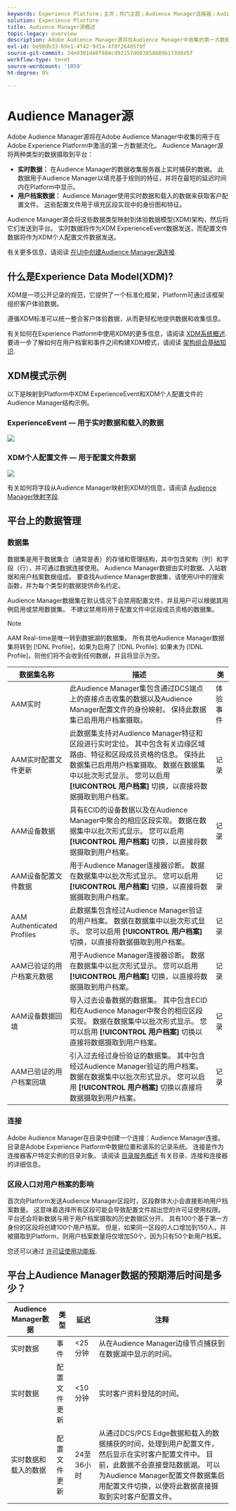 ```yaml
---
keywords: Experience Platform；主页；热门主题；Audience Manager连接器；Audience Manager;Audience Manager
solution: Experience Platform
title: Audience Manager源概述
topic-legacy: overview
description: Adobe Audience Manager源将在Audience Manager中收集的第一方数据流到Adobe Experience Platform。
exl-id: be90db33-69e1-4f42-9d1a-4f8f26405f0f
source-git-commit: 34e0381d40f884cd92157d08385d889b1739845f
workflow-type: tm+mt
source-wordcount: '1059'
ht-degree: 0%

---
```


# Audience Manager源

Adobe Audience Manager源将在Adobe Audience Manager中收集的用于在Adobe Experience Platform中激活的第一方数据流化。 Audience Manager源将两种类型的数据摄取到平台：

- **实时数据：** 在Audience Manager的数据收集服务器上实时捕获的数据。 此数据用于Audience Manager以填充基于规则的特征，并将在最短的延迟时间内在Platform中显示。
- **用户档案数据：** Audience Manager使用实时数据和载入的数据来获取客户配置文件。 这些配置文件用于填充区段实现中的身份图和特征。

Audience Manager源会将这些数据类型映射到体验数据模型(XDM)架构，然后将它们发送到平台。 实时数据将作为XDM ExperienceEvent数据发送，而配置文件数据将作为XDM个人配置文件数据发送。

有关更多信息，请阅读 [在UI中创建Audience Manager源连接](../../tutorials/ui/create/adobe-applications/audience-manager.md).

## 什么是Experience Data Model(XDM)?

XDM是一项公开记录的规范，它提供了一个标准化框架，Platform可通过该框架组织客户体验数据。

遵循XDM标准可以统一整合客户体验数据，从而更轻松地提供数据和收集信息。

有关如何在Experience Platform中使用XDM的更多信息，请阅读 [XDM系统概述](../../../xdm/home.md). 要进一步了解如何在用户档案和事件之间构建XDM模式，请阅读 [架构组合基础知识](../../../xdm/schema/composition.md).

## XDM模式示例

以下是映射到Platform中XDM ExperienceEvent和XDM个人配置文件的Audience Manager结构示例。

### ExperienceEvent — 用于实时数据和载入的数据

![](images/aam-experience-events-for-dcs-and-onboarding-data.png)

### XDM个人配置文件 — 用于配置文件数据

![](images/aam-profile-xdm-for-profile-data.png)

有关如何将字段从Audience Manager映射到XDM的信息，请阅读 [Audience Manager映射字段](./mapping/audience-manager.md).

## 平台上的数据管理

### 数据集

数据集是用于数据集合（通常是表）的存储和管理结构，其中包含架构（列）和字段（行），并可通过数据连接使用。 Audience Manager数据由实时数据、入站数据和用户档案数据组成。 要查找Audience Manager数据集，请使用UI中的搜索函数，并为每个类型的数据提供命名约定。

Audience Manager数据集在默认情况下会禁用配置文件，并且用户可以根据其用例启用或禁用数据集。 不建议禁用将用于配置文件中区段成员资格的数据集。

>[!NOTE]
>
>AAM Real-time是唯一转到数据湖的数据集。 所有其他Audience Manager数据集将转到 [!DNL Profile]，如果为启用了 [!DNL Profile]. 如果未为 [!DNL Profile]，则他们将不会收到任何数据，并且将显示为空。

| 数据集名称 | 描述 | 类 |
| --- | --- | --- |
| AAM实时 | 此Audience Manager集包含通过DCS端点上的直接点击收集的数据以及Audience Manager配置文件的身份映射。 保持此数据集已启用用户档案摄取。 | 体验事件 |
| AAM实时配置文件更新 | 此数据集支持对Audience Manager特征和区段进行实时定位。 其中包含有关边缘区域路由、特征和区段成员资格的信息。 保持此数据集已启用用户档案摄取。 数据在数据集中以批次形式显示。 您可以启用 **[!UICONTROL 用户档案]** 切换，以直接将数据摄取到用户档案。 | 记录 |
| AAM设备数据 | 具有ECID的设备数据以及在Audience Manager中聚合的相应区段实现。 数据在数据集中以批次形式显示。 您可以启用 **[!UICONTROL 用户档案]** 切换，以直接将数据摄取到用户档案。 | 记录 |
| AAM设备配置文件数据 | 用于Audience Manager连接器诊断。 数据在数据集中以批次形式显示。 您可以启用 **[!UICONTROL 用户档案]** 切换，以直接将数据摄取到用户档案。 | 记录 |
| AAM Authenticated Profiles | 此数据集包含经过Audience Manager验证的用户档案。 数据在数据集中以批次形式显示。 您可以启用 **[!UICONTROL 用户档案]** 切换，以直接将数据摄取到用户档案。 | 记录 |
| AAM已验证的用户档案元数据 | 用于Audience Manager连接器诊断。 数据在数据集中以批次形式显示。 您可以启用 **[!UICONTROL 用户档案]** 切换，以直接将数据摄取到用户档案。 | 记录 |
| AAM设备数据回填 | 导入过去设备数据的数据集。 其中包含ECID和在Audience Manager中聚合的相应区段实现。 数据在数据集中以批次形式显示。 您可以启用 **[!UICONTROL 用户档案]** 切换以直接将数据摄取到用户档案。 | 记录 |
| AAM已验证的用户档案回填 | 引入过去经过身份验证的数据集。 其中包含经过Audience Manager验证的用户档案。 数据在数据集中以批次形式显示。 您可以启用 **[!UICONTROL 用户档案]** 切换以直接将数据摄取到用户档案。 | 记录 |

### 连接

Adobe Audience Manager在目录中创建一个连接：Audience Manager连接。 目录是Adobe Experience Platform中数据位置和谱系的记录系统。 连接是作为连接器客户特定实例的目录对象。 请阅读 [目录服务概述](../../../catalog/home.md) 有关目录、连接和连接器的详细信息。

### 区段人口对用户档案的影响

首次向Platform发送Audience Manager区段时，区段群体大小会直接影响用户档案数量。 这意味着选择所有区段可能会导致配置文件超出您的许可证使用权限。 平台还会将新数据与用于用户档案摄取的历史数据区分开。 具有100个基于第一方身份的区段将创建100个用户档案。 但是，如果同一区段的人口增加到150人，并被摄取到Platform，则用户档案数量将仅增加50个，因为只有50个新用户档案。

您还可以通过 [许可证使用功能板](../../../dashboards/guides/license-usage.md).

## 平台上Audience Manager数据的预期滞后时间是多少？

| Audience Manager数据 | 类型 | 延迟 | 注释 |
| --- | --- | --- | --- |
| 实时数据 | 事件 | &lt;25 分钟 | 从在Audience Manager边缘节点捕获到在数据湖中显示的时间。 |
| 实时数据 | 配置文件更新 | &lt;10 分钟 | 实时客户资料登陆的时间。 |
| 实时数据和载入的数据 | 配置文件更新 | 24至36小时 | 从通过DCS/PCS Edge数据和载入的数据捕获的时间，处理到用户配置文件，然后显示在实时客户配置文件中。 目前，此数据不会直接登陆数据湖。 可以为Audience Manager配置文件数据集启用配置文件切换，以便将此数据直接摄取到实时客户配置文件。 |
